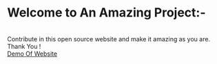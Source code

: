 # Welcome to An Amazing Project:-
</br>
Contribute in this open source website and make it amazing as you are. Thank You !
</br>
<a href="http://jonbarron.info">Demo Of Website</a>
